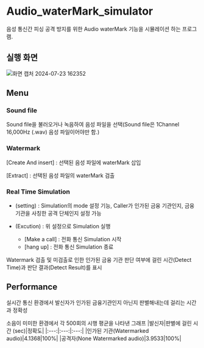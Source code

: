 # Audio_waterMark_simulator
음성 통신간 피싱 공격 방지를 위한 Audio waterMark 기능을 시뮬레이션 하는 프로그램.

## 실행 화면
![화면 캡처 2024-07-23 162352](https://github.com/user-attachments/assets/aee2c5e3-192d-4462-b693-5cea9c81c09b)


## Menu

### Sound file
Sound file을 불러오거나 녹음하여 음성 파일을 선택(Sound file은 1Channel 16,000Hz (.wav) 음성 파일이어야만 함.)

### Watermark
[Create And insert] : 선택된 음성 파일에 waterMark 삽입

[Extract] : 선택된 음성 파일의 waterMark 검출

### Real Time Simulation
 - (setting) : Simulation의 mode 설정 기능, Caller가 인가된 금융 기관인지, 금융 기관을 사칭한 공격 단체인지 설정 가능

 - (Excution) : 위 설정으로 Simulation 실행
    - [Make a call] : 전화 통신 Simulation 시작
    - [hang up] : 전화 통신 Simulation 종료

Watermark 검출 및 미검출로 인한 인가된 금융 기관 판단 여부에 걸린 시간(Detect Time)과 판단 결과(Detect Result)를 표시

## Performance
실시간 통신 환경에서 발신자가 인가된 금융기관인지 아닌지 판별해내는데 걸리는 시간과 정확성

소음이 미미한 환경에서 각 500회의 시행 평균을 나타낸 그래프
|발신자|판별에 걸린 시간 (sec)|정확도|
|:---:|:---:|:---:|
|인가된 기관(Watermarked audio)|4.1368|100%|
|공격자(None Watermarked audio)|3.9533|100%|
